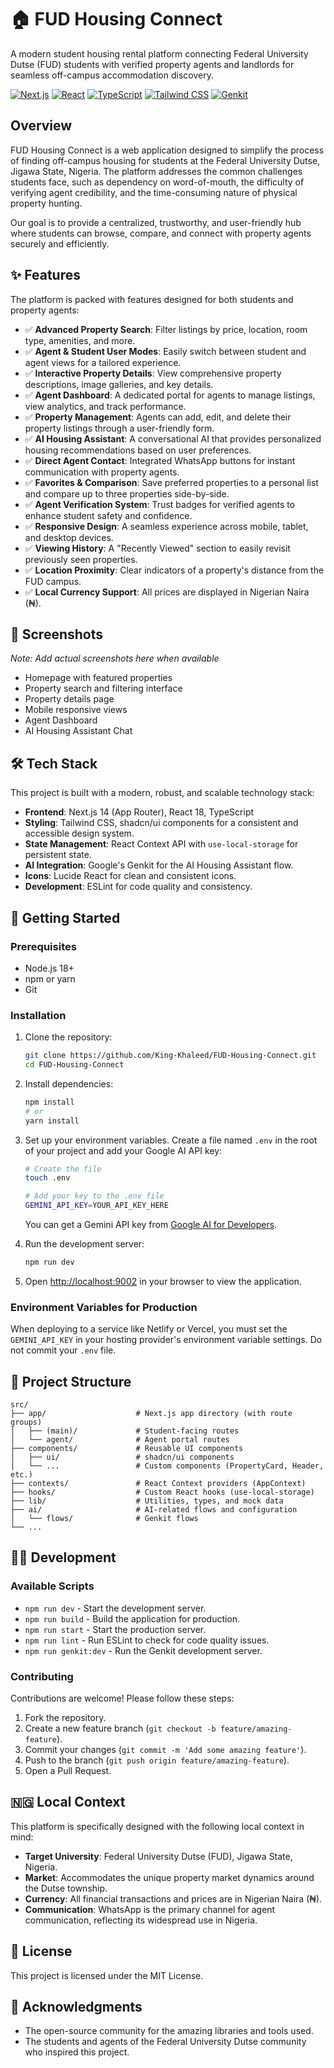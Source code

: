# 🏠 FUD Housing Connect

A modern student housing rental platform connecting Federal University Dutse (FUD) students with verified property agents and landlords for seamless off-campus accommodation discovery.

[![Next.js](https://img.shields.io/badge/Next.js-14+-black?style=flat-square&logo=next.js)](https://nextjs.org/)
[![React](https://img.shields.io/badge/React-18+-blue?style=flat-square&logo=react)](https://reactjs.org/)
[![TypeScript](https://img.shields.io/badge/TypeScript-5+-blue?style=flat-square&logo=typescript)](https://www.typescriptlang.org/)
[![Tailwind CSS](https://img.shields.io/badge/Tailwind_CSS-3+-teal?style=flat-square&logo=tailwind-css)](https://tailwindcss.com/)
[![Genkit](https://img.shields.io/badge/Google_Genkit-AI-orange?style=flat-square&logo=google-cloud)](https://firebase.google.com/docs/genkit)

## Overview

FUD Housing Connect is a web application designed to simplify the process of finding off-campus housing for students at the Federal University Dutse, Jigawa State, Nigeria. The platform addresses the common challenges students face, such as dependency on word-of-mouth, the difficulty of verifying agent credibility, and the time-consuming nature of physical property hunting.

Our goal is to provide a centralized, trustworthy, and user-friendly hub where students can browse, compare, and connect with property agents securely and efficiently.

## ✨ Features

The platform is packed with features designed for both students and property agents:

- ✅ **Advanced Property Search**: Filter listings by price, location, room type, amenities, and more.
- ✅ **Agent & Student User Modes**: Easily switch between student and agent views for a tailored experience.
- ✅ **Interactive Property Details**: View comprehensive property descriptions, image galleries, and key details.
- ✅ **Agent Dashboard**: A dedicated portal for agents to manage listings, view analytics, and track performance.
- ✅ **Property Management**: Agents can add, edit, and delete their property listings through a user-friendly form.
- ✅ **AI Housing Assistant**: A conversational AI that provides personalized housing recommendations based on user preferences.
- ✅ **Direct Agent Contact**: Integrated WhatsApp buttons for instant communication with property agents.
- ✅ **Favorites & Comparison**: Save preferred properties to a personal list and compare up to three properties side-by-side.
- ✅ **Agent Verification System**: Trust badges for verified agents to enhance student safety and confidence.
- ✅ **Responsive Design**: A seamless experience across mobile, tablet, and desktop devices.
- ✅ **Viewing History**: A "Recently Viewed" section to easily revisit previously seen properties.
- ✅ **Location Proximity**: Clear indicators of a property's distance from the FUD campus.
- ✅ **Local Currency Support**: All prices are displayed in Nigerian Naira (₦).

## 📸 Screenshots

*Note: Add actual screenshots here when available*

- Homepage with featured properties
- Property search and filtering interface
- Property details page
- Mobile responsive views
- Agent Dashboard
- AI Housing Assistant Chat

## 🛠️ Tech Stack

This project is built with a modern, robust, and scalable technology stack:

- **Frontend**: Next.js 14 (App Router), React 18, TypeScript
- **Styling**: Tailwind CSS, shadcn/ui components for a consistent and accessible design system.
- **State Management**: React Context API with `use-local-storage` for persistent state.
- **AI Integration**: Google's Genkit for the AI Housing Assistant flow.
- **Icons**: Lucide React for clean and consistent icons.
- **Development**: ESLint for code quality and consistency.

## 🚀 Getting Started

### Prerequisites
- Node.js 18+
- npm or yarn
- Git

### Installation

1.  Clone the repository:
    ```bash
    git clone https://github.com/King-Khaleed/FUD-Housing-Connect.git
    cd FUD-Housing-Connect
    ```

2.  Install dependencies:
    ```bash
    npm install
    # or
    yarn install
    ```
    
3.  Set up your environment variables. Create a file named `.env` in the root of your project and add your Google AI API key:
    ```bash
    # Create the file
    touch .env
    
    # Add your key to the .env file
    GEMINI_API_KEY=YOUR_API_KEY_HERE
    ```
    You can get a Gemini API key from [Google AI for Developers](https://ai.google.dev/).

4.  Run the development server:
    ```bash
    npm run dev
    ```

5.  Open [http://localhost:9002](http://localhost:9002) in your browser to view the application.

### Environment Variables for Production
When deploying to a service like Netlify or Vercel, you must set the `GEMINI_API_KEY` in your hosting provider's environment variable settings. Do not commit your `.env` file.

## 📁 Project Structure

```
src/
├── app/                    # Next.js app directory (with route groups)
│   ├── (main)/             # Student-facing routes
│   └── agent/              # Agent portal routes
├── components/             # Reusable UI components
│   ├── ui/                 # shadcn/ui components
│   └── ...                 # Custom components (PropertyCard, Header, etc.)
├── contexts/               # React Context providers (AppContext)
├── hooks/                  # Custom React hooks (use-local-storage)
├── lib/                    # Utilities, types, and mock data
├── ai/                     # AI-related flows and configuration
│   └── flows/              # Genkit flows
└── ...
```

## 👨‍💻 Development

### Available Scripts
- `npm run dev` - Start the development server.
- `npm run build` - Build the application for production.
- `npm run start` - Start the production server.
- `npm run lint` - Run ESLint to check for code quality issues.
- `npm run genkit:dev` - Run the Genkit development server.

### Contributing
Contributions are welcome! Please follow these steps:
1. Fork the repository.
2. Create a new feature branch (`git checkout -b feature/amazing-feature`).
3. Commit your changes (`git commit -m 'Add some amazing feature'`).
4. Push to the branch (`git push origin feature/amazing-feature`).
5. Open a Pull Request.

## 🇳🇬 Local Context

This platform is specifically designed with the following local context in mind:
- **Target University**: Federal University Dutse (FUD), Jigawa State, Nigeria.
- **Market**: Accommodates the unique property market dynamics around the Dutse township.
- **Currency**: All financial transactions and prices are in Nigerian Naira (₦).
- **Communication**: WhatsApp is the primary channel for agent communication, reflecting its widespread use in Nigeria.

## 📄 License

This project is licensed under the MIT License.

## 🙏 Acknowledgments

- The open-source community for the amazing libraries and tools used.
- The students and agents of the Federal University Dutse community who inspired this project.
